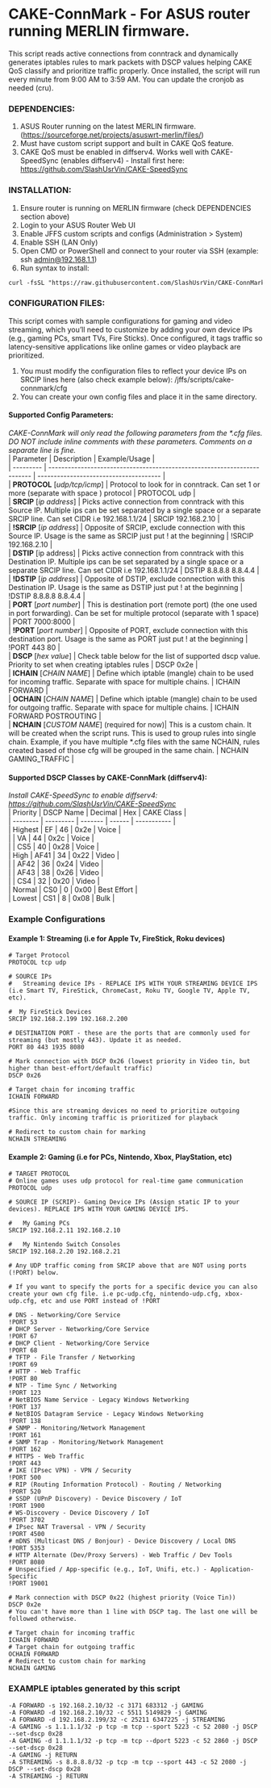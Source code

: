 # CAKE-ConnMark - For ASUS router running MERLIN firmware.  
  
This script reads active connections from conntrack and dynamically generates iptables rules to mark packets with DSCP values helping CAKE QoS classify and prioritize traffic properly. Once installed, the script will run every minute from 9:00 AM to 3:59 AM. You can update the cronjob as needed (cru).  
  
### __DEPENDENCIES:__  
1. ASUS Router running on the latest MERLIN firmware. (https://sourceforge.net/projects/asuswrt-merlin/files/)  
2. Must have custom script support and built in CAKE QoS feature.  
3. CAKE QoS must be enabled in diffserv4. Works well with CAKE-SpeedSync (enables diffserv4) - Install first here: https://github.com/SlashUsrVin/CAKE-SpeedSync  
  
### __INSTALLATION:__  
1. Ensure router is running on MERLIN firmware (check DEPENDENCIES section above)  
2. Login to your ASUS Router Web UI  
3. Enable JFFS custom scripts and configs (Administration > System)  
4. Enable SSH (LAN Only)  
5. Open CMD or PowerShell and connect to your router via SSH (example: ssh admin@192.168.1.1)  
6. Run syntax to install:            
```markdown
curl -fsSL "https://raw.githubusercontent.com/SlashUsrVin/CAKE-ConnMark/main/install.sh" | sh  
```
  
### __CONFIGURATION FILES:__  
This script comes with sample configurations for gaming and video streaming, which you’ll need to customize by adding your own device IPs (e.g., gaming PCs, smart TVs, Fire Sticks). Once configured, it tags traffic so latency-sensitive applications like online games or video playback are prioritized.  
1. You must modify the configuration files to reflect your device IPs on SRCIP lines here (also check example below): /jffs/scripts/cake-connmark/cfg  
2. You can create your own config files and place it in the same directory.  
  
#### __Supported Config Parameters:__  
_CAKE-ConnMark will only read the following parameters from the *.cfg files.  
DO NOT include inline comments with these parameters. Comments on a separate line is fine._  
| Parameter | Description                                                              | Example/Usage                          |  
| --------- | ------------------------------------------------------------------------ | -------------------------------------- |  
| __PROTOCOL__  [_udp/tcp/icmp_] | Protocol to look for in conntrack. Can set 1 or more (separate with space ) protocol                                 | PROTOCOL udp                           |  
| __SRCIP__ [_ip address_] | Picks active connection from conntrack with this Source IP. Multiple ips can be set separated by a single space or a separate SRCIP line. Can set CIDR i.e 192.168.1.1/24 | SRCIP 192.168.2.10  |  
| __!SRCIP__ [_ip address_] | Opposite of SRCIP, exclude connection with this Source IP. Usage is the same as SRCIP just put ! at the beginning | !SRCIP 192.168.2.10 |  
| __DSTIP__ [ip address] | Picks active connection from conntrack with this Destination IP. Multiple ips can be set separated by a single space or a separate SRCIP line. Can set CIDR i.e 192.168.1.1/24 | DSTIP 8.8.8.8 8.8.4.4 |  
| __!DSTIP__ [_ip address_] | Opposite of DSTIP, exclude connection with this Destination IP. Usage is the same as DSTIP just put ! at the beginning | !DSTIP 8.8.8.8 8.8.4.4 |  
| __PORT__ [_port number_] | This is destination port (remote port) (the one used in port forwarding). Can be set for multiple protocol (separate with 1 space) | PORT 7000:8000 |  
| __!PORT__ [_port number_] | Opposite of PORT, exclude connection with this destination port. Usage is the same as PORT just put ! at the beginning | !PORT 443 80 |  
| __DSCP__ [_hex value_] | Check table below for the list of supported dscp value. Priority to set when creating iptables rules | DSCP 0x2e |    
| __ICHAIN__ [_CHAIN NAME_] | Define which iptable (mangle) chain to be used for incoming traffic. Separate with space for multiple chains.  | ICHAIN FORWARD |  
| __OCHAIN__ [_CHAIN NAME_] | Define which iptable (mangle) chain to be used for outgoing traffic. Separate with space for multiple chains.  | ICHAIN FORWARD POSTROUTING |  
| __NCHAIN__ [_CUSTOM NAME_] (required for now)| This is a custom chain. It will be created when the script runs. This is used to group rules into single chain. Example, if you have multiple *.cfg files with the same NCHAIN, rules created based of those cfg will be grouped in the same chain.  | NCHAIN GAMING_TRAFFIC |  
  
#### Supported DSCP Classes by CAKE-ConnMark (diffserv4):  
_Install CAKE-SpeedSync to enable diffserv4: https://github.com/SlashUsrVin/CAKE-SpeedSync_  
| Priority | DSCP Name | Decimal | Hex    | CAKE Class  |  
| -------- | --------- | ------- | ------ | ----------- |  
| Highest  | EF        | 46      | 0x2e   | Voice       |  
|          | VA        | 44      | 0x2c   | Voice       |  
|          | CS5       | 40      | 0x28   | Voice       |  
| High     | AF41      | 34      | 0x22   | Video       |  
|          | AF42      | 36      | 0x24   | Video       |  
|          | AF43      | 38      | 0x26   | Video       |  
|          | CS4       | 32      | 0x20   | Video       |  
| Normal   | CS0       | 0       | 0x00   | Best Effort |  
| Lowest   | CS1       | 8       | 0x08   | Bulk        |  
  
### Example Configurations  
#### Example 1: Streaming (i.e for Apple Tv, FireStick, Roku devices)  
    # Target Protocol
    PROTOCOL tcp udp

    # SOURCE IPs
    #   Streaming device IPs - REPLACE IPS WITH YOUR STREAMING DEVICE IPS (i.e Smart TV, FireStick, ChromeCast, Roku TV, Google TV, Apple TV, etc).

    #  My FireStick Devices
    SRCIP 192.168.2.199 192.168.2.200

    # DESTINATION PORT - these are the ports that are commonly used for streaming (but mostly 443). Update it as needed.
    PORT 80 443 1935 8080

    # Mark connection with DSCP 0x26 (lowest priority in Video tin, but higher than best-effort/default traffic)
    DSCP 0x26

    # Target chain for incoming traffic
    ICHAIN FORWARD

    #Since this are streaming devices no need to prioritize outgoing traffic. Only incoming traffic is prioritized for playback

    # Redirect to custom chain for marking
    NCHAIN STREAMING 
  
#### Example 2: Gaming (i.e for PCs, Nintendo, Xbox, PlayStation, etc)  
    # TARGET PROTOCOL
    # Online games uses udp protocol for real-time game communication
    PROTOCOL udp

    # SOURCE IP (SCRIP)- Gaming Device IPs (Assign static IP to your devices). REPLACE IPS WITH YOUR GAMING DEVICE IPS.

    #   My Gaming PCs
    SRCIP 192.168.2.11 192.168.2.10

    #   My Nintendo Switch Consoles
    SRCIP 192.168.2.20 192.168.2.21

    # Any UDP traffic coming from SRCIP above that are NOT using ports (!PORT) below. 
    
    # If you want to specify the ports for a specific device you can also create your own cfg file. i.e pc-udp.cfg, nintendo-udp.cfg, xbox-udp.cfg, etc and use PORT instead of !PORT

    # DNS - Networking/Core Service  
    !PORT 53
    # DHCP Server - Networking/Core Service  
    !PORT 67
    # DHCP Client - Networking/Core Service  
    !PORT 68
    # TFTP - File Transfer / Networking  
    !PORT 69
    # HTTP - Web Traffic  
    !PORT 80
    # NTP - Time Sync / Networking  
    !PORT 123
    # NetBIOS Name Service - Legacy Windows Networking  
    !PORT 137
    # NetBIOS Datagram Service - Legacy Windows Networking  
    !PORT 138
    # SNMP - Monitoring/Network Management  
    !PORT 161
    # SNMP Trap - Monitoring/Network Management  
    !PORT 162
    # HTTPS - Web Traffic  
    !PORT 443
    # IKE (IPsec VPN) - VPN / Security  
    !PORT 500
    # RIP (Routing Information Protocol) - Routing / Networking  
    !PORT 520
    # SSDP (UPnP Discovery) - Device Discovery / IoT  
    !PORT 1900
    # WS-Discovery - Device Discovery / IoT  
    !PORT 3702
    # IPsec NAT Traversal - VPN / Security  
    !PORT 4500
    # mDNS (Multicast DNS / Bonjour) - Device Discovery / Local DNS  
    !PORT 5353
    # HTTP Alternate (Dev/Proxy Servers) - Web Traffic / Dev Tools  
    !PORT 8080
    # Unspecified / App-specific (e.g., IoT, Unifi, etc.) - Application-Specific  
    !PORT 19001

    # Mark connection with DSCP 0x22 (highest priority (Voice Tin))
    DSCP 0x2e
    # You can't have more than 1 line with DSCP tag. The last one will be followed otherwise.

    # Target chain for incoming traffic
    ICHAIN FORWARD
    # Target chain for outgoing traffic
    OCHAIN FORWARD
    # Redirect to custom chain for marking
    NCHAIN GAMING  

  
### EXAMPLE iptables generated by this script
    -A FORWARD -s 192.168.2.10/32 -c 3171 683312 -j GAMING
    -A FORWARD -d 192.168.2.10/32 -c 5511 5149829 -j GAMING
    -A FORWARD -d 192.168.2.199/32 -c 25211 6347225 -j STREAMING
    -A GAMING -s 1.1.1.1/32 -p tcp -m tcp --sport 5223 -c 52 2080 -j DSCP --set-dscp 0x28
    -A GAMING -d 1.1.1.1/32 -p tcp -m tcp --dport 5223 -c 52 2860 -j DSCP --set-dscp 0x28
    -A GAMING -j RETURN
    -A STREAMING -s 8.8.8.8/32 -p tcp -m tcp --sport 443 -c 52 2080 -j DSCP --set-dscp 0x28
    -A STREAMING -j RETURN